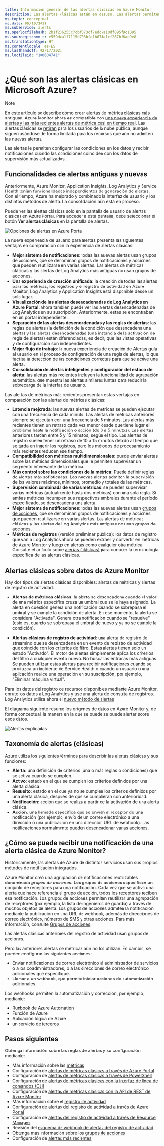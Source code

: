 ```yaml
---
title: Información general de las alertas clásicas en Azure Monitor
description: Las alertas clásicas están en desuso. Las alertas permiten supervisar los registros, los eventos o las métricas de recursos de Azure y recibir una notificación cuando se cumple una condición especificada.
ms.topic: conceptual
ms.date: 05/19/2018
ms.subservice: alerts
ms.openlocfilehash: 2b1f236255c7cbf073cf7edc5a10df895f9c1095
ms.sourcegitcommit: e559daa1f7115d703bfa1b87da1cf267bf6ae9e8
ms.translationtype: HT
ms.contentlocale: es-ES
ms.lasthandoff: 02/17/2021
ms.locfileid: "100604741"
---
```

# <a name="what-are-classic-alerts-in-microsoft-azure"></a>¿Qué son las alertas clásicas en Microsoft Azure?

> [!NOTE]
> En este artículo se describe cómo crear alertas de métrica clásicas más antiguas. Azure Monitor ahora es compatible con [una nueva experiencia de alertas y las más recientes alertas de métrica casi en tiempo real](../platform/alerts-overview.md). Las alertas clásicas se [retiran](../platform/monitoring-classic-retirement.md) para los usuarios de la nube pública, aunque siguen usándose de forma limitada para los recursos que aún no admiten las nuevas alertas.
>

Las alertas le permiten configurar las condiciones en los datos y recibir notificaciones cuando las condiciones coinciden con los datos de supervisión más actualizados.

## <a name="old-and-new-alerting-capabilities"></a>Funcionalidades de alertas antiguas y nuevas

Anteriormente, Azure Monitor, Application Insights, Log Analytics y Service Health tenían funcionalidades independientes de generación de alertas. Con el tiempo, Azure ha mejorado y combinado la interfaz de usuario y los distintos métodos de alerta. La consolidación aún está en proceso.

Puede ver las alertas clásicas solo en la pantalla de usuario de alertas clásicas en Azure Portal. Para acceder a esta pantalla, debe seleccionar el botón **Ver alertas clásicas** en la pantalla de alertas. 

 ![Opciones de alertas en Azure Portal](media/alerts-classic.overview/monitor-alert-screen2.png)

La nueva experiencia de usuario para alertas presenta las siguientes ventajas en comparación con la experiencia de alertas clásicas:
- **Mejor sistema de notificaciones**: todas las nuevas alertas usan grupos de acciones, que se denominan grupos de notificaciones y acciones que pueden reutilizarse en varias alertas. Las alertas de métricas clásicas y las alertas de Log Analytics más antiguas no usan grupos de acciones.
- **Una experiencia de creación unificada**: la creación de todas las alertas para las métricas, los registros y el registro de actividad en Azure Monitor, Log Analytics y Application Insights está disponible desde un solo lugar.
- **Visualización de las alertas desencadenadas de Log Analytics en Azure Portal**: ahora también puede ver las alertas desencadenadas de Log Analytics en su suscripción. Anteriormente, estas se encontraban en un portal independiente.
- **Separación de las alertas desencadenadas y las reglas de alertas**: las reglas de alertas (la definición de la condición que desencadena una alerta) y las alertas desencadenadas (una instancia de la activación de regla de alertas) están diferenciadas, es decir, que las vistas operativas y de configuración son independientes.
- **Mejor flujo de trabajo**: la nueva experiencia de creación de Alertas guía al usuario en el proceso de configuración de una regla de alertas, lo que facilita la detección de las condiciones correctas para que se active una alerta.
- **Consolidación de alertas inteligentes** y **configuración del estado de alerta**: las alertas más recientes incluyen la funcionalidad de agrupación automática, que muestra las alertas similares juntas para reducir la sobrecarga de la interfaz de usuario. 

Las alertas de métricas más recientes presentan estas ventajas en comparación con las alertas de métricas clásicas:
- **Latencia mejorada**: las nuevas alertas de métricas se pueden ejecutar con una frecuencia de cada minuto. Las alertas de métricas anteriores siempre se ejecutan con una frecuencia de 5 minutos. Las alertas más recientes tienen un retraso cada vez menor desde que tiene lugar el problema hasta la notificación o acción (de 3 a 5 minutos). Las alertas anteriores tardan entre 5 y 15 minutos, según el tipo.  Las alertas de registro suelen tener un retraso de 10 a 15 minutos debido al tiempo que se tarda en ingerir los registros, pero los métodos de procesamiento más recientes reducen ese tiempo. 
- **Compatibilidad con métricas multidimensionales**: puede enviar alertas sobre las métricas dimensionales que le permiten supervisar un segmento interesante de la métrica.
- **Más control sobre las condiciones de la métrica**: Puede definir reglas de alertas más sofisticadas. Las nuevas alertas admiten la supervisión de los valores máximos, mínimos, promedio y totales de las métricas.
- **Supervisión combinada de varias métricas**: se pueden supervisar varias métricas (actualmente hasta dos métricas) con una sola regla. Si ambas métricas incumplen sus respectivos umbrales durante el período especificado, se desencadena una alerta.
- **Mejor sistema de notificaciones**: todas las nuevas alertas usan [grupos de acciones](../platform/action-groups.md), que se denominan grupos de notificaciones y acciones que pueden reutilizarse en varias alertas.  Las alertas de métricas clásicas y las alertas de Log Analytics más antiguas no usan grupos de acciones. 
- **Métricas de registros** (versión preliminar pública): los datos de registro que van a Log Analytics ahora se pueden extraer y convertir en métricas de Azure Monitor y luego en alertas como cualquier otra métrica. Consulte el artículo sobre [alertas (clásicas)]() para conocer la terminología específica de las alertas clásicas. 


## <a name="classic-alerts-on-azure-monitor-data"></a>Alertas clásicas sobre datos de Azure Monitor
Hay dos tipos de alertas clásicas disponibles: alertas de métricas y alertas de registro de actividad.

* **Alertas de métricas clásicas**: la alerta se desencadena cuando el valor de una métrica específica cruza un umbral que se le haya asignado. La alerta en cuestión genera una notificación cuando se sobrepasa el umbral y se cumple la condición de alerta. En ese momento, la alerta se considera "Activada". Genera otra notificación cuando se "resuelve" (esto es, cuando se sobrepasa el umbral de nuevo y ya no se cumple la condición).

* **Alertas clásicas de registro de actividad**: una alerta de registro de streaming que se desencadena en un evento de registro de actividad que coincide con los criterios de filtro. Estas alertas tienen solo un estado "Activado". El motor de alertas simplemente aplica los criterios del filtro a cualquier evento nuevo. No busca las entradas más antiguas. Se pueden utilizar estas alertas para recibir notificaciones cuando se produzca un incidente de Service Health o cuando un usuario o una aplicación realice una operación en su suscripción, por ejemplo, "Eliminar máquina virtual".

Para los datos del registro de recursos disponibles mediante Azure Monitor, enrute los datos a Log Analytics y use una alerta de consulta de registros. Log Analytics utiliza ahora el [nuevo método de alertas](../platform/alerts-overview.md) 

El diagrama siguiente resume los orígenes de datos en Azure Monitor y, de forma conceptual, la manera en la que se puede se puede alertar sobre esos datos.

![Alertas explicadas](media/alerts-classic.overview/Alerts_Overview_Resource_v5.png)

## <a name="taxonomy-of-alerts-classic"></a>Taxonomía de alertas (clásicas)
Azure utiliza los siguientes términos para describir las alertas clásicas y sus funciones:
* **Alerta**: una definición de criterios (una o más reglas o condiciones) que se activa cuando se cumplen.
* **Activo**: estado en el que se cumplen los criterios definidos por una alerta clásica.
* **Resuelto**: estado en el que ya no se cumplen los criterios definidos por una alerta clásica, después de que se cumplieran con anterioridad.
* **Notificación**: acción que se realiza a partir de la activación de una alerta clásica.
* **Acción**: una llamada específica que se envían al receptor de una notificación (por ejemplo, envío de un correo electrónico a una dirección o una publicación en una dirección URL de webhook). Las notificaciones normalmente pueden desencadenar varias acciones.

## <a name="how-do-i-receive-a-notification-from-an-azure-monitor-classic-alert"></a>¿Cómo se puede recibir una notificación de una alerta clásica de Azure Monitor?
Históricamente, las alertas de Azure de distintos servicios usan sus propios métodos de notificación integrados. 

Azure Monitor creó una agrupación de notificaciones reutilizables denominada *grupos de acciones*. Los grupos de acciones especifican un conjunto de receptores para una notificación. Cada vez que se activa una alerta que hace referencia al grupo de acción, todos los receptores reciben esa notificación. Los grupos de acciones permiten reutilizar una agrupación de receptores (por ejemplo, la lista de ingenieros de guardia) a través de muchos objetos de alerta. Los grupos de acciones admiten la notificación mediante la publicación en una URL de webhook, además de direcciones de correo electrónico, números de SMS y otras acciones.  Para más información, consulte [Grupos de acciones](../platform/action-groups.md). 

Las alertas clásicas anteriores del registro de actividad usan grupos de acciones.

Pero las anteriores alertas de métricas aún no los utilizan. En cambio, se pueden configurar las siguientes acciones: 
- Enviar notificaciones de correo electrónico al administrador de servicios o a los coadministradores, o a las direcciones de correo electrónico adicionales que especifique.
- Llamar a un webhook, que permite iniciar acciones de automatización adicionales.

Los webhooks permiten la automatización y corrección, por ejemplo, mediante:
- Runbook de Azure Automation
- Función de Azure
- Aplicación lógica de Azure
- un servicio de terceros

## <a name="next-steps"></a>Pasos siguientes
Obtenga información sobre las reglas de alertas y su configuración mediante:

* Más información sobre las [métricas](../platform/data-platform.md)
* Configuración de [alertas de métricas clásicas a través de Azure Portal](alerts-classic-portal.md)
* Configuración de [alertas de métricas clásicas a través de PowerShell](alerts-classic-portal.md)
* Configuración de [alertas de métricas clásicas con la interfaz de línea de comandos (CLI)](alerts-classic-portal.md)
* Configuración de [alertas de métricas clásicas con la API de REST de Azure Monitor](/rest/api/monitor/alertrules)
* Más información sobre el [registro de actividad](../platform/platform-logs-overview.md)
* Configuración de [alertas del registro de actividad a través de Azure Portal](../platform/activity-log-alerts.md)
* Configuración de [alertas del registro de actividad a través de Resource Manager](../platform/alerts-activity-log.md)
* Revisión del [esquema de webhook de alertas del registro de actividad](activity-log-alerts-webhook.md)
* Obtenga más información sobre los [grupos de acciones](../platform/action-groups.md)
* Configuración de [alertas más recientes](alerts-metric.md)

